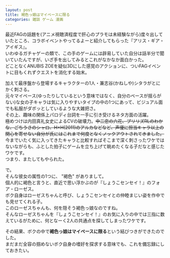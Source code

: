 ```yaml
---
layout: post
title: 褐色っ娘はマイペースに限る
categories: 雑談 ゲーム 漫画
---
```


最近FAGの話題を(アニメ視聴済程度で肝心のプラモは未経験ながら)度々出していたところ、コラボイベントやってるよーと紹介してもらった『アリス・ギア・アイギス』。  
いわゆるガチャゲーの類で、この手のゲームには辟易していた自分は話半分で聞いていたんですが、いざ手を出してみるとこれがなかなか面白かった。  
どことなくANUBIS ZOEを疑似3Dにした感覚のアクションに、ついFAGイベントに目もくれずクエストを消化する始末。

加えて最序盤から登場するキャラクターの1人・兼志谷(かねしや)シタラがとにかく刺さる。  
元々マイペース(ゆったりしているという意味ではなく、自分のペースが揺らがない)な女の子キャラは気に入りやすいタイプの中の1つにあって、ビジュアル面でも私服がダボッとしているような大雑把さ。  
その上、趣味の関係上パロディ台詞を一手に引き受けるネタ方面の活躍。  
極めつけは内田真礼女史によるCVの破壊力。~~中二恋の六花、プリリズRLのわかな、ごちうさのシャロ、H×H(2011)のアルカなどなど、声優に担当キャラ以上の関心を寄せない自分が氏にはこれまで何度となくノックアウトされてきました。~~  
今までいたく気に入ってきたキャラと比較すればそこまで深く刺さったワケではないながらも、ふとした拍子にゲームを立ち上げて眺めたくなる子だなと感じたワケです。  
つまり、またしてもやられた。

で。  
そんな彼女の属性の1つに、 "褐色" がありまして。  
個人的に褐色と言うと、直近で思い浮かぶのが『しょうこセンセイ！』のフォア・ローゼス。  
ボク自身はローゼスちゃんと呼び、しょうこセンセイとの仲睦まじい姿を作中でも見せてくれる子。  
このローゼスちゃんも、何を隠そう褐色っ娘なのですね。  
そんなローゼスちゃんを『しょうこセンセイ！』のお気に入りの中では三指に数えているがために、何となーく2人の共通点を探してしまったワケです。

その結果、ボクの中で**褐色っ娘はマイペースに限る**という結びつきができたのでした。  
まだまだ全容の掴めないボク自身の嗜好を探求する意味でも、これを備忘録にしておきたい。
